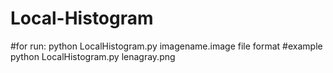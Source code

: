 # Local-Histogram
#for run:
python LocalHistogram.py imagename.image file format
#example
python LocalHistogram.py lenagray.png

